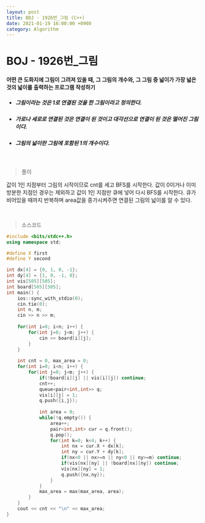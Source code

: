```yaml
---
layout: post
title: BOJ - 1926번_그림 (C++)
date: 2021-01-19 16:00:00 +0900
category: Algorithm
---
```


# BOJ - 1926번_그림

#### 어떤 큰 도화지에 그림이 그려져 있을 때, 그 그림의 개수와, 그 그림 중 넓이가 가장 넓은 것의 넓이를 출력하는 프로그램 작성하기

- ##### 그림이라는 것은 1로 연결된 것을 한 그림이라고 정의한다.

- ##### 가로나 세로로 연결된 것은 연결이 된 것이고 대각선으로 연결이 된 것은 떨어진 그림이다. 

- ##### 그림의 넓이란 그림에 포함된 1의 개수이다.


<br/>

> 풀이

값이 1인 지점부터 그림의 시작이므로 cnt를 세고 BFS를 시작한다. 값이 0이거나 이미 방분한 지점인 경우는 제외하고 값이 1인 지점만 큐에 넣어 다시 BFS를 시작한다. 큐가 비어있을 때까지 반복하며 area값을 증가시켜주면 연결된 그림의 넓이를 알 수 있다. 

<br/>

> 소스코드

```c++
#include <bits/stdc++.h>
using namespace std;

#define X first
#define Y second

int dx[4] = {0, 1, 0, -1};
int dy[4] = {1, 0, -1, 0};
int vis[505][505];
int board[505][505];
int main() {
	ios::sync_with_stdio(0);
	cin.tie(0);
	int n, m;
	cin >> n >> m;
	
	for(int i=0; i<n; i++) {
		for(int j=0; j<m; j++) {
			cin >> board[i][j];
		}
	}
	
	int cnt = 0, max_area = 0;
	for(int i=0; i<n; i++) {
		for(int j=0; j<m; j++) {
			if(!board[i][j] || vis[i][j]) continue;
			cnt++;
			queue<pair<int,int>> q;
			vis[i][j] = 1;
			q.push({i,j});
			
			int area = 0;
			while(!q.empty()) {
				area++;
				pair<int,int> cur = q.front();
				q.pop();
				for(int k=0; k<4; k++) {
					int nx = cur.X + dx[k];
					int ny = cur.Y + dy[k];
					if(nx<0 || nx>=n || ny<0 || ny>=m) continue;
					if(vis[nx][ny] || !board[nx][ny]) continue;
					vis[nx][ny] = 1;
					q.push({nx,ny});
				}
			}
			max_area = max(max_area, area);		
		}
	}
	cout << cnt << "\n" << max_area;
}
```

